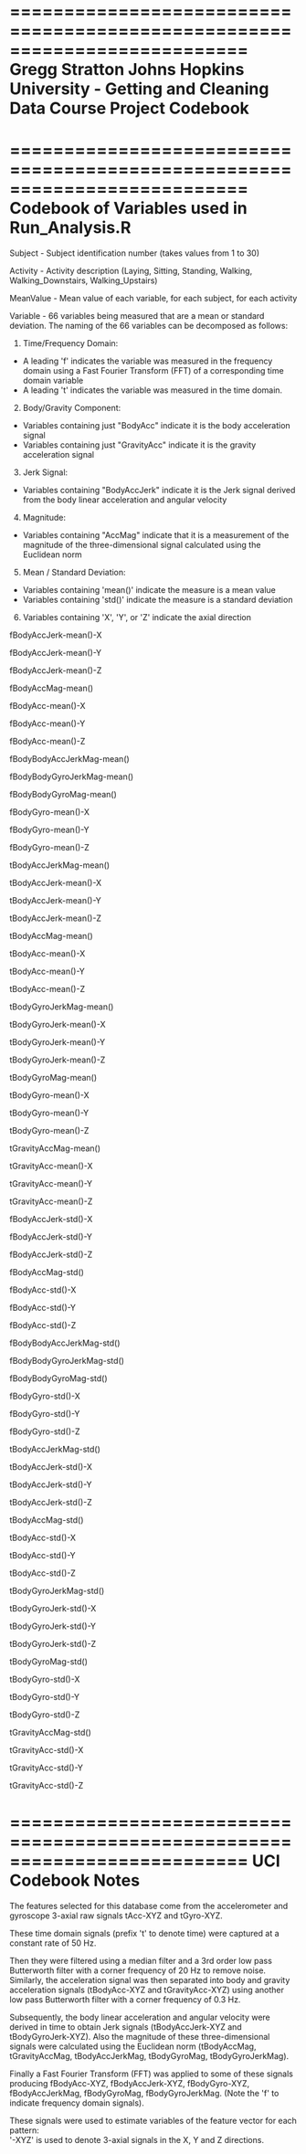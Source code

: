 ==========================================================================
Gregg Stratton
Johns Hopkins University - Getting and Cleaning Data Course Project
Codebook
==========================================================================

==========================================================================
Codebook of Variables used in Run_Analysis.R
==========================================================================

Subject - Subject identification number (takes values from 1 to 30)

Activity - Activity description (Laying, Sitting, Standing, Walking, Walking_Downstairs, Walking_Upstairs)

MeanValue - Mean value of each variable, for each subject, for each activity

Variable - 66 variables being measured that are a mean or standard deviation. The naming of the 66 variables can be decomposed as follows:

   1) Time/Frequency Domain:
   *  A leading 'f' indicates the variable was measured in the frequency domain using a Fast Fourier Transform (FFT) of a corresponding time domain variable
   *  A leading 't' indicates the variable was measured in the time domain.

   2) Body/Gravity Component:
   *  Variables containing just "BodyAcc" indicate it is the body acceleration signal
   *  Variables containing just "GravityAcc" indicate it is the gravity acceleration signal
   
   3) Jerk Signal:
   * Variables containing "BodyAccJerk" indicate it is the Jerk signal derived from the body linear acceleration and angular velocity

   4) Magnitude:
   * Variables containing "AccMag" indicate that it is a measurement of the magnitude of the three-dimensional signal calculated using the Euclidean norm 

   5) Mean / Standard Deviation:
   * Variables containing 'mean()' indicate the measure is a mean value
   * Variables containing 'std()' indicate the measure is a standard deviation

   6) Variables containing 'X', 'Y', or 'Z' indicate the axial direction

fBodyAccJerk-mean()-X

fBodyAccJerk-mean()-Y

fBodyAccJerk-mean()-Z

fBodyAccMag-mean()

fBodyAcc-mean()-X

fBodyAcc-mean()-Y

fBodyAcc-mean()-Z

fBodyBodyAccJerkMag-mean()

fBodyBodyGyroJerkMag-mean()

fBodyBodyGyroMag-mean()

fBodyGyro-mean()-X

fBodyGyro-mean()-Y

fBodyGyro-mean()-Z

tBodyAccJerkMag-mean()

tBodyAccJerk-mean()-X

tBodyAccJerk-mean()-Y

tBodyAccJerk-mean()-Z

tBodyAccMag-mean()

tBodyAcc-mean()-X

tBodyAcc-mean()-Y

tBodyAcc-mean()-Z

tBodyGyroJerkMag-mean()

tBodyGyroJerk-mean()-X

tBodyGyroJerk-mean()-Y

tBodyGyroJerk-mean()-Z

tBodyGyroMag-mean()

tBodyGyro-mean()-X

tBodyGyro-mean()-Y

tBodyGyro-mean()-Z

tGravityAccMag-mean()

tGravityAcc-mean()-X

tGravityAcc-mean()-Y

tGravityAcc-mean()-Z

fBodyAccJerk-std()-X

fBodyAccJerk-std()-Y

fBodyAccJerk-std()-Z

fBodyAccMag-std()

fBodyAcc-std()-X

fBodyAcc-std()-Y

fBodyAcc-std()-Z

fBodyBodyAccJerkMag-std()

fBodyBodyGyroJerkMag-std()

fBodyBodyGyroMag-std()

fBodyGyro-std()-X

fBodyGyro-std()-Y

fBodyGyro-std()-Z

tBodyAccJerkMag-std()

tBodyAccJerk-std()-X

tBodyAccJerk-std()-Y

tBodyAccJerk-std()-Z

tBodyAccMag-std()

tBodyAcc-std()-X

tBodyAcc-std()-Y

tBodyAcc-std()-Z

tBodyGyroJerkMag-std()

tBodyGyroJerk-std()-X

tBodyGyroJerk-std()-Y

tBodyGyroJerk-std()-Z

tBodyGyroMag-std()

tBodyGyro-std()-X

tBodyGyro-std()-Y

tBodyGyro-std()-Z

tGravityAccMag-std()

tGravityAcc-std()-X

tGravityAcc-std()-Y

tGravityAcc-std()-Z

==========================================================================
UCI Codebook Notes
==========================================================================

The features selected for this database come from the accelerometer and gyroscope 3-axial raw signals tAcc-XYZ and tGyro-XYZ. 

These time domain signals (prefix 't' to denote time) were captured at a constant rate of 50 Hz. 

Then they were filtered using a median filter and a 3rd order low pass Butterworth filter with a corner frequency of 20 Hz to remove noise. 
Similarly, the acceleration signal was then separated into body and gravity acceleration signals (tBodyAcc-XYZ and tGravityAcc-XYZ) using another low pass 
Butterworth filter with a corner frequency of 0.3 Hz. 

Subsequently, the body linear acceleration and angular velocity were derived in time to obtain Jerk signals (tBodyAccJerk-XYZ and tBodyGyroJerk-XYZ). Also the magnitude of these three-dimensional signals were calculated using the Euclidean norm (tBodyAccMag, tGravityAccMag, tBodyAccJerkMag, tBodyGyroMag, tBodyGyroJerkMag). 

Finally a Fast Fourier Transform (FFT) was applied to some of these signals producing fBodyAcc-XYZ, fBodyAccJerk-XYZ, fBodyGyro-XYZ, fBodyAccJerkMag, fBodyGyroMag, fBodyGyroJerkMag. (Note the 'f' to indicate frequency domain signals). 

These signals were used to estimate variables of the feature vector for each pattern:  
'-XYZ' is used to denote 3-axial signals in the X, Y and Z directions.
